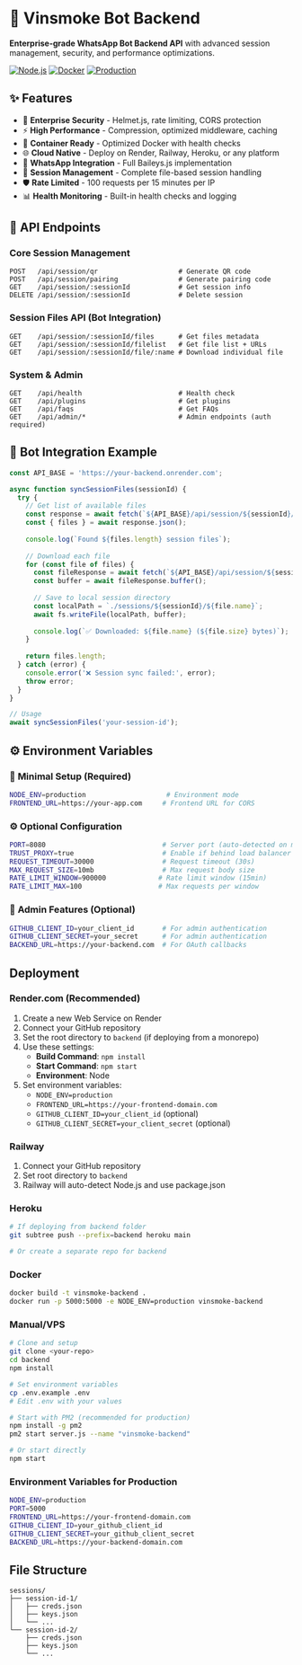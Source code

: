 # 🚀 Vinsmoke Bot Backend

**Enterprise-grade WhatsApp Bot Backend API** with advanced session management, security, and performance optimizations.

[![Node.js](https://img.shields.io/badge/Node.js-20.x-green.svg)](https://nodejs.org/)
[![Docker](https://img.shields.io/badge/Docker-Ready-blue.svg)](https://docker.com/)
[![Production](https://img.shields.io/badge/Production-Ready-brightgreen.svg)](https://render.com/)

## ✨ Features

- 🔐 **Enterprise Security** - Helmet.js, rate limiting, CORS protection
- ⚡ **High Performance** - Compression, optimized middleware, caching
- 🐳 **Container Ready** - Optimized Docker with health checks
- 🌐 **Cloud Native** - Deploy on Render, Railway, Heroku, or any platform
- 📱 **WhatsApp Integration** - Full Baileys.js implementation
- 📁 **Session Management** - Complete file-based session handling
- 🛡️ **Rate Limited** - 100 requests per 15 minutes per IP
- 📊 **Health Monitoring** - Built-in health checks and logging

## 🔌 API Endpoints

### Core Session Management
```http
POST   /api/session/qr                    # Generate QR code
POST   /api/session/pairing               # Generate pairing code  
GET    /api/session/:sessionId            # Get session info
DELETE /api/session/:sessionId            # Delete session
```

### Session Files API (Bot Integration)
```http
GET    /api/session/:sessionId/files      # Get files metadata
GET    /api/session/:sessionId/filelist   # Get file list + URLs
GET    /api/session/:sessionId/file/:name # Download individual file
```

### System & Admin
```http
GET    /api/health                        # Health check
GET    /api/plugins                       # Get plugins
GET    /api/faqs                          # Get FAQs
GET    /api/admin/*                       # Admin endpoints (auth required)
```

## 🤖 Bot Integration Example

```javascript
const API_BASE = 'https://your-backend.onrender.com';

async function syncSessionFiles(sessionId) {
  try {
    // Get list of available files
    const response = await fetch(`${API_BASE}/api/session/${sessionId}/filelist`);
    const { files } = await response.json();
    
    console.log(`Found ${files.length} session files`);
    
    // Download each file
    for (const file of files) {
      const fileResponse = await fetch(`${API_BASE}/api/session/${sessionId}/file/${file.name}`);
      const buffer = await fileResponse.buffer();
      
      // Save to local session directory
      const localPath = `./sessions/${sessionId}/${file.name}`;
      await fs.writeFile(localPath, buffer);
      
      console.log(`✅ Downloaded: ${file.name} (${file.size} bytes)`);
    }
    
    return files.length;
  } catch (error) {
    console.error('❌ Session sync failed:', error);
    throw error;
  }
}

// Usage
await syncSessionFiles('your-session-id');
```

## ⚙️ Environment Variables

### 🔧 **Minimal Setup (Required)**
```bash
NODE_ENV=production                    # Environment mode
FRONTEND_URL=https://your-app.com     # Frontend URL for CORS
```

### ⚙️ **Optional Configuration**
```bash
PORT=8080                             # Server port (auto-detected on most platforms)
TRUST_PROXY=true                      # Enable if behind load balancer
REQUEST_TIMEOUT=30000                 # Request timeout (30s)
MAX_REQUEST_SIZE=10mb                 # Max request body size
RATE_LIMIT_WINDOW=900000             # Rate limit window (15min)
RATE_LIMIT_MAX=100                   # Max requests per window
```

### 🔐 **Admin Features (Optional)**
```bash
GITHUB_CLIENT_ID=your_client_id       # For admin authentication
GITHUB_CLIENT_SECRET=your_secret      # For admin authentication
BACKEND_URL=https://your-backend.com  # For OAuth callbacks
```

## Deployment

### Render.com (Recommended)
1. Create a new Web Service on Render
2. Connect your GitHub repository
3. Set the root directory to `backend` (if deploying from a monorepo)
4. Use these settings:
   - **Build Command**: `npm install`
   - **Start Command**: `npm start`
   - **Environment**: Node
5. Set environment variables:
   - `NODE_ENV=production`
   - `FRONTEND_URL=https://your-frontend-domain.com`
   - `GITHUB_CLIENT_ID=your_client_id` (optional)
   - `GITHUB_CLIENT_SECRET=your_client_secret` (optional)

### Railway
1. Connect your GitHub repository
2. Set root directory to `backend`
3. Railway will auto-detect Node.js and use package.json

### Heroku
```bash
# If deploying from backend folder
git subtree push --prefix=backend heroku main

# Or create a separate repo for backend
```

### Docker
```bash
docker build -t vinsmoke-backend .
docker run -p 5000:5000 -e NODE_ENV=production vinsmoke-backend
```

### Manual/VPS
```bash
# Clone and setup
git clone <your-repo>
cd backend
npm install

# Set environment variables
cp .env.example .env
# Edit .env with your values

# Start with PM2 (recommended for production)
npm install -g pm2
pm2 start server.js --name "vinsmoke-backend"

# Or start directly
npm start
```

### Environment Variables for Production
```bash
NODE_ENV=production
PORT=5000
FRONTEND_URL=https://your-frontend-domain.com
GITHUB_CLIENT_ID=your_github_client_id
GITHUB_CLIENT_SECRET=your_github_client_secret
BACKEND_URL=https://your-backend-domain.com
```

## File Structure
```
sessions/
├── session-id-1/
│   ├── creds.json
│   ├── keys.json
│   └── ...
└── session-id-2/
    ├── creds.json
    ├── keys.json
    └── ...
```